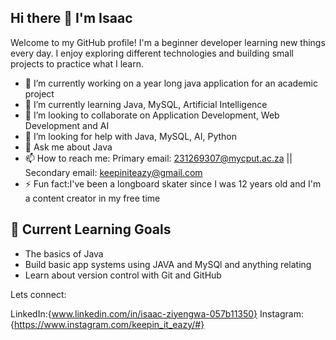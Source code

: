 ## Hi there 👋 I'm Isaac

<!--
**keepin-it-eazy/Keepin-it-Eazy** is a ✨ _special_ ✨ repository because its `README.md` (this file) appears on your GitHub profile. -->
Welcome to my GitHub profile! I'm a beginner developer learning new things every day. I enjoy exploring different technologies and building small projects to practice what I learn.



- 🔭 I’m currently working on a year long java application for an academic project
- 🌱 I’m currently learning Java, MySQL, Artificial Intelligence
- 👯 I’m looking to collaborate on Application Development, Web Development and AI
- 🤔 I’m looking for help with Java, MySQL, AI, Python
- 💬 Ask me about Java
- 📫 How to reach me: Primary email: 231269307@mycput.ac.za || Secondary email: keepiniteazy@gmail.com
- ⚡ Fun fact:I've been a longboard skater since I was 12 years old and I'm a content creator in my free time 

## 🌱 Current Learning Goals

- The basics of Java
- Build basic app systems using JAVA and MySQl and anything relating 
- Learn about version control with Git and GitHub

Lets connect:

LinkedIn:{www.linkedin.com/in/isaac-ziyengwa-057b11350}
Instagram:{https://www.instagram.com/keepin_it_eazy/#}
